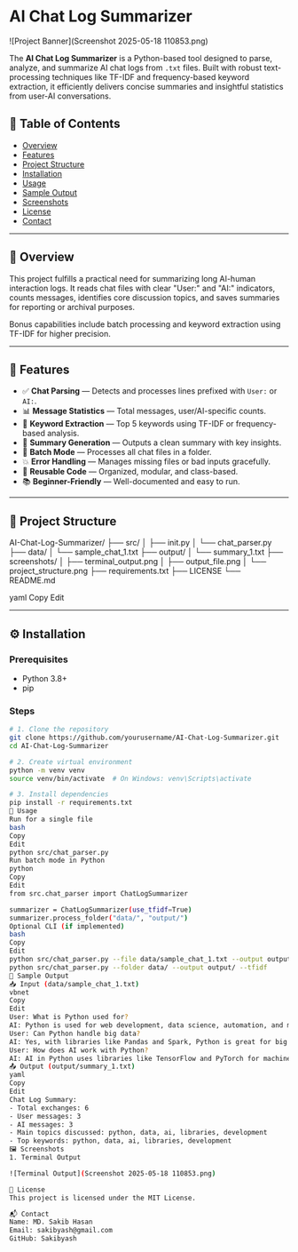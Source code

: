 # AI Chat Log Summarizer

![Project Banner](Screenshot 2025-05-18 110853.png)

The **AI Chat Log Summarizer** is a Python-based tool designed to parse, analyze, and summarize AI chat logs from `.txt` files. Built with robust text-processing techniques like TF-IDF and frequency-based keyword extraction, it efficiently delivers concise summaries and insightful statistics from user-AI conversations.

## 📌 Table of Contents
- [Overview](#overview)
- [Features](#features)
- [Project Structure](#project-structure)
- [Installation](#installation)
- [Usage](#usage)
- [Sample Output](#sample-output)
- [Screenshots](#screenshots)
- [License](#license)
- [Contact](#contact)

---

## 📖 Overview

This project fulfills a practical need for summarizing long AI-human interaction logs. It reads chat files with clear "User:" and "AI:" indicators, counts messages, identifies core discussion topics, and saves summaries for reporting or archival purposes. 

Bonus capabilities include batch processing and keyword extraction using TF-IDF for higher precision.

---

## 🚀 Features

- ✅ **Chat Parsing** — Detects and processes lines prefixed with `User:` or `AI:`.
- 📊 **Message Statistics** — Total messages, user/AI-specific counts.
- 🧠 **Keyword Extraction** — Top 5 keywords using TF-IDF or frequency-based analysis.
- 📝 **Summary Generation** — Outputs a clean summary with key insights.
- 📂 **Batch Mode** — Processes all chat files in a folder.
- 💥 **Error Handling** — Manages missing files or bad inputs gracefully.
- 🔁 **Reusable Code** — Organized, modular, and class-based.
- 📚 **Beginner-Friendly** — Well-documented and easy to run.

---

## 📁 Project Structure

AI-Chat-Log-Summarizer/
├── src/
│ ├── init.py
│ └── chat_parser.py
├── data/
│ └── sample_chat_1.txt
├── output/
│ └── summary_1.txt
├── screenshots/
│ ├── terminal_output.png
│ ├── output_file.png
│ └── project_structure.png
├── requirements.txt
├── LICENSE
└── README.md

yaml
Copy
Edit

---

## ⚙️ Installation

### Prerequisites
- Python 3.8+
- pip

### Steps
```bash
# 1. Clone the repository
git clone https://github.com/yourusername/AI-Chat-Log-Summarizer.git
cd AI-Chat-Log-Summarizer

# 2. Create virtual environment
python -m venv venv
source venv/bin/activate  # On Windows: venv\Scripts\activate

# 3. Install dependencies
pip install -r requirements.txt
🧪 Usage
Run for a single file
bash
Copy
Edit
python src/chat_parser.py
Run batch mode in Python
python
Copy
Edit
from src.chat_parser import ChatLogSummarizer

summarizer = ChatLogSummarizer(use_tfidf=True)
summarizer.process_folder("data/", "output/")
Optional CLI (if implemented)
bash
Copy
Edit
python src/chat_parser.py --file data/sample_chat_1.txt --output output/ --tfidf
python src/chat_parser.py --folder data/ --output output/ --tfidf
🧾 Sample Output
📥 Input (data/sample_chat_1.txt)
vbnet
Copy
Edit
User: What is Python used for?
AI: Python is used for web development, data science, automation, and more.
User: Can Python handle big data?
AI: Yes, with libraries like Pandas and Spark, Python is great for big data.
User: How does AI work with Python?
AI: AI in Python uses libraries like TensorFlow and PyTorch for machine learning.
📤 Output (output/summary_1.txt)
yaml
Copy
Edit
Chat Log Summary:
- Total exchanges: 6
- User messages: 3
- AI messages: 3
- Main topics discussed: python, data, ai, libraries, development
- Top keywords: python, data, ai, libraries, development
🖼️ Screenshots
1. Terminal Output

![Terminal Output](Screenshot 2025-05-18 110853.png)

📄 License
This project is licensed under the MIT License.

📬 Contact
Name: MD. Sakib Hasan
Email: sakibyash@gmail.com
GitHub: Sakibyash
